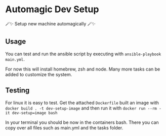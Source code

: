 # Automagic Dev Setup

🪄✨ Setup new machine automagically 🪄✨

## Usage

You can test and run the ansible script by executing with `ansible-playbook main.yml`.

For now this will install homebrew, zsh and node. Many more tasks can be added to customize the system.

## Testing

For linux it is easy to test. Get the attached `Dockerfile` built an image with `docker build . -t dev-setup-image` and then run it with `docker run --rm -it dev-setup=image bash`

In your terminal you should be now in the containers bash. There you can copy over all files such as main.yml and the tasks folder.
